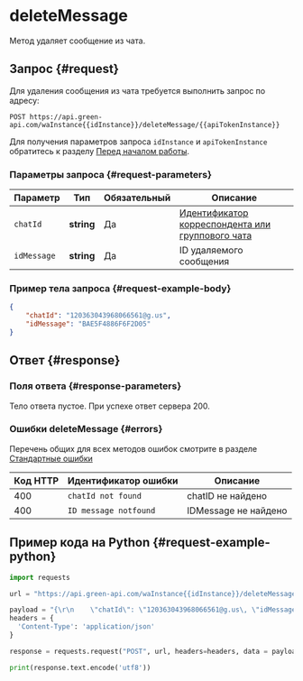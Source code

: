 # deleteMessage
Метод удаляет сообщение из чата.
## Запрос {#request}

Для удаления сообщения из чата требуется выполнить запрос по адресу:
```
POST https://api.green-api.com/waInstance{{idInstance}}/deleteMessage/{{apiTokenInstance}}
```

Для получения параметров запроса `idInstance` и `apiTokenInstance` обратитесь к разделу [Перед началом работы](../../before-start.md#parameters).

### Параметры запроса {#request-parameters}

Параметр | Тип | Обязательный | Описание
----- | ----- | ----- | -----
`chatId` | **string** | Да | [Идентификатор корреспондента или группового чата](../chat-id.md)
`idMessage` | **string** | Да | ID удаляемого сообщения

### Пример тела запроса {#request-example-body}

```json
{
    "chatId": "120363043968066561@g.us",
    "idMessage": "BAE5F4886F6F2D05"
}
```

## Ответ {#response}

### Поля ответа {#response-parameters}

Тело ответа пустое. При успехе ответ сервера 200.

### Ошибки deleteMessage {#errors}

Перечень общих для всех методов ошибок смотрите в разделе [Стандартные ошибки](../common-errors.md)

Код HTTP | Идентификатор ошибки | Описание
----- | ----- | -----
400 | `chatId not found` | chatID не найдено
400 | `ID message notfound` | IDMessage не найдено

## Пример кода на Python  {#request-example-python}

```python
import requests

url = "https://api.green-api.com/waInstance{{idInstance}}/deleteMessage/{{apiTokenInstance}}"

payload = "{\r\n    \"chatId\": \"120363043968066561@g.us\, \"idMessage\": \"BAE5F4886F6F2D05\" \"r\n}"
headers = {
  'Content-Type': 'application/json'
}

response = requests.request("POST", url, headers=headers, data = payload)

print(response.text.encode('utf8'))
```